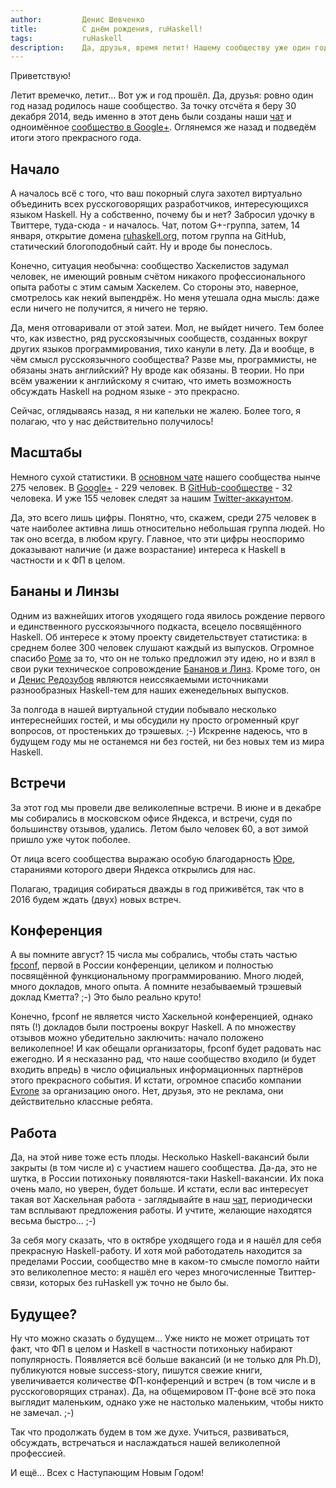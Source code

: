```yaml
---
author:         Денис Шевченко
title:          С днём рождения, ruHaskell!
tags:           ruHaskell
description:    Да, друзья, время летит! Нашему сообществу уже один год. Оглянемся назад, подведём итоги и подумаем о будущем...
---
```


Приветствую!

Летит времечко, летит... Вот уж и год прошёл. Да, друзья: ровно один год назад родилось наше сообщество. За точку отсчёта я беру 30 декабря 2014, ведь именно в этот день были созданы наши [чат](https://gitter.im/ruHaskell/forall) и одноимённое [сообщество в Google+](https://plus.google.com/communities/117343381540538069054). Оглянемся же назад и подведём итоги этого прекрасного года.

## Начало

А началось всё с того, что ваш покорный слуга захотел виртуально объединить всех русскоговорящих разработчиков, интересующихся языком Haskell. Ну а собственно, почему бы и нет? Забросил удочку в Твиттере, туда-сюда - и началось. Чат, потом G+-группа, затем, 14 января, открытие домена [ruhaskell.org](http://ruhaskell.org), потом группа на GitHub, статический блогоподобный сайт. Ну и вроде бы понеслось.

Конечно, ситуация необычна: сообщество Хаскелистов задумал человек, не имеющий ровным счётом никакого профессионального опыта работы с этим самым Хаскелем. Со стороны это, наверное, смотрелось как некий выпендрёж. Но меня утешала одна мысль: даже если ничего не получится, я ничего не теряю.

Да, меня отговаривали от этой затеи. Мол, не выйдет ничего. Тем более что, как известно, ряд русскоязычных сообществ, созданных вокруг других языков программирования, тихо канули в лету. Да и вообще, в чём смысл русскоязычного сообщества? Разве мы, программисты, не обязаны знать английский? Ну вроде как обязаны. В теории. Но при всём уважении к английскому я считаю, что иметь возможность обсуждать Haskell на родном языке - это прекрасно.

Сейчас, оглядываясь назад, я ни капельки не жалею. Более того, я полагаю, что у нас действительно получилось!

## Масштабы

Немного сухой статистики. В [основном чате](https://gitter.im/ruHaskell/forall) нашего сообщества нынче 275 человек. В [Google+](https://plus.google.com/communities/117343381540538069054) - 229 человек. В [GitHub-сообществе](https://github.com/ruHaskell/) - 32 человека. И уже 155 человек следят за нашим [Twitter-аккаунтом](https://twitter.com/ruHaskell/).

Да, это всего лишь цифры. Понятно, что, скажем, среди 275 человек в чате наиболее активна лишь относительно небольшая группа людей. Но так оно всегда, в любом кругу. Главное, что эти цифры неоспоримо доказывают наличие (и даже возрастание) интереса к Haskell в частности и к ФП в целом.

## Бананы и Линзы

Одним из важнейших итогов уходящего года явилось рождение первого и единственного русскоязычного подкаста, всецело посвящённого Haskell. Об интересе к этому проекту свидетельствует статистика: в среднем более 300 человек слушают каждый из выпусков. Огромное спасибо [Роме](https://ro-che.info/) за то, что он не только предложил эту идею, но и взял в свои руки техническое сопровождение [Бананов и Линз](http://bananasandlenses.net/). Кроме того, он и [Денис Редозубов](https://twitter.com/rufuse) являются неиссякаемыми источниками разнообразных Haskell-тем для наших еженедельных выпусков.

За полгода в нашей виртуальной студии побывало несколько интереснейших гостей, и мы обсудили ну просто огроменный круг вопросов, от простеньких до трэшевых. ;-) Искренне надеюсь, что в будущем году мы не останемся ни без гостей, ни без новых тем из мира Haskell.

## Встречи

За этот год мы провели две великолепные встречи. В июне и в декабре мы собирались в московском офисе Яндекса, и встречи, судя по большинству отзывов, удались. Летом было человек 60, а вот зимой пришло уже чуток поболее.

От лица всего сообщества выражаю особую благодарность [Юре](https://twitter.com/cblp_su), стараниями которого двери Яндекса открылись для нас.

Полагаю, традиция собираться дважды в год приживётся, так что в 2016 будем ждать (двух) новых встреч.

## Конференция

А вы помните август? 15 числа мы собрались, чтобы стать частью [fpconf](http://fpconf.ru/), первой в России конференции, целиком и полностью посвящённой функциональному программированию. Много людей, много докладов, много опыта. А помните незабываемый трэшевый доклад Кметта? ;-) Это было реально круто!

Конечно, fpconf не является чисто Хаскельной конференцией, однако пять (!) докладов были построены вокруг Haskell. А по множеству отзывов можно убедительно заключить: начало положено великолепное! И как обещали организаторы, fpconf будет радовать нас ежегодно. И я несказанно рад, что наше сообщество входило (и будет входить впредь) в число официальных информационных партнёров этого прекрасного события. И кстати, огромное спасибо компании [Evrone](http://evrone.ru/) за организацию оного. Нет, друзья, это не реклама, они действительно классные ребята.

## Работа

Да, на этой ниве тоже есть плоды. Несколько Haskell-вакансий были закрыты (в том числе и) с участием нашего сообщества. Да-да, это не шутка, в России потихоньку появляются-таки Haskell-вакансии. Их пока очень мало, но уверен, будет больше. И кстати, если вас интересует такая вот Хаскельная работа - заглядывайте в наш [чат](https://gitter.im/ruHaskell/forall), периодически там всплывают предложения работы. И учтите, желающие находятся весьма быстро... ;-)

За себя могу сказать, что в октябре уходящего года и я нашёл для себя прекрасную Haskell-работу. И хотя мой работодатель находится за пределами России, сообщество мне в каком-то смысле помогло найти это великолепное место: я нашёл его через многочисленные Твиттер-связи, которых без ruHaskell уж точно не было бы.

## Будущее?

Ну что можно сказать о будущем... Уже никто не может отрицать тот факт, что ФП в целом и Haskell в частности потихоньку набирают популярность. Появляется всё больше вакансий (и не только для Ph.D), публикуются новые success-story, пишутся свежие книги, увеличивается количестве ФП-конференций и встреч (в том числе и в русскоговорящих странах). Да, на общемировом IT-фоне всё это пока выглядит маленьким, однако уже не настолько маленьким, чтобы никто не замечал. ;-)

Так что продолжать будем в том же духе. Учиться, развиваться, обсуждать, встречаться и наслаждаться нашей великолепной профессией.

И ещё... Всех с Наступающим Новым Годом!
